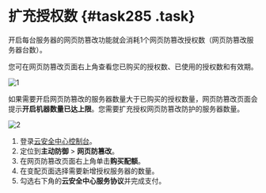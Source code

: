 # 扩充授权数 {#task285 .task}

开启每台服务器的网页防篡改功能就会消耗1个网页防篡改授权数（网页防篡改服务器台数）。

您可在网页防篡改页面右上角查看您已购买的授权数、已使用的授权数和有效期。

![1](http://static-aliyun-doc.oss-cn-hangzhou.aliyuncs.com/assets/img/163020/156879004445476_zh-CN.png)

如果需要开启网页防篡改的服务器数量大于已购买的授权数量，网页防篡改页面会提示**开启机器数量已达上限**。您需要扩充授权网页防篡改防护的服务器数量。

![2](http://static-aliyun-doc.oss-cn-hangzhou.aliyuncs.com/assets/img/163020/156879004445477_zh-CN.png)

1.  登录[云安全中心控制台](https://yundun.console.aliyun.com/?p=sas)。
2.  定位到**主动防御** \> **网页防篡改**。
3.  在网页防篡改页面右上角单击**购买配额**。
4.  在变配页面选择需要新增授权服务器的数量。
5.  勾选右下角的**云安全中心服务协议**并完成支付。

